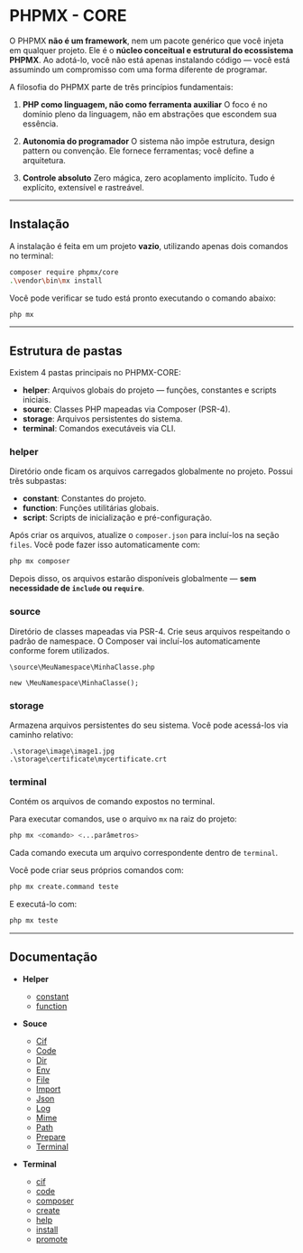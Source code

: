 # PHPMX - CORE

O PHPMX **não é um framework**, nem um pacote genérico que você injeta em qualquer projeto. Ele é o **núcleo conceitual e estrutural do ecossistema PHPMX**. Ao adotá-lo, você não está apenas instalando código — você está assumindo um compromisso com uma forma diferente de programar.

A filosofia do PHPMX parte de três princípios fundamentais:

1. **PHP como linguagem, não como ferramenta auxiliar**
   O foco é no domínio pleno da linguagem, não em abstrações que escondem sua essência.

2. **Autonomia do programador**
   O sistema não impõe estrutura, design pattern ou convenção. Ele fornece ferramentas; você define a arquitetura.

3. **Controle absoluto**
   Zero mágica, zero acoplamento implícito. Tudo é explícito, extensível e rastreável.

---

## Instalação

A instalação é feita em um projeto **vazio**, utilizando apenas dois comandos no terminal:

```bash
composer require phpmx/core
.\vendor\bin\mx install
```

Você pode verificar se tudo está pronto executando o comando abaixo:

```bash
php mx
```

---

## Estrutura de pastas

Existem 4 pastas principais no PHPMX-CORE:

- **helper**: Arquivos globais do projeto — funções, constantes e scripts iniciais.
- **source**: Classes PHP mapeadas via Composer (PSR-4).
- **storage**: Arquivos persistentes do sistema.
- **terminal**: Comandos executáveis via CLI.

### helper

Diretório onde ficam os arquivos carregados globalmente no projeto. Possui três subpastas:

- **constant**: Constantes do projeto.
- **function**: Funções utilitárias globais.
- **script**: Scripts de inicialização e pré-configuração.

Após criar os arquivos, atualize o `composer.json` para incluí-los na seção `files`. Você pode fazer isso automaticamente com:

```bash
php mx composer
```

Depois disso, os arquivos estarão disponíveis globalmente — **sem necessidade de `include` ou `require`**.

### source

Diretório de classes mapeadas via PSR-4.
Crie seus arquivos respeitando o padrão de namespace. O Composer vai incluí-los automaticamente conforme forem utilizados.

```text
\source\MeuNamespace\MinhaClasse.php

new \MeuNamespace\MinhaClasse();
```

### storage

Armazena arquivos persistentes do seu sistema. Você pode acessá-los via caminho relativo:

```text
.\storage\image\image1.jpg
.\storage\certificate\mycertificate.crt
```

### terminal

Contém os arquivos de comando expostos no terminal.

Para executar comandos, use o arquivo `mx` na raiz do projeto:

```bash
php mx <comando> <...parâmetros>
```

Cada comando executa um arquivo correspondente dentro de `terminal`.

Você pode criar seus próprios comandos com:

```bash
php mx create.command teste
```

E executá-lo com:

```bash
php mx teste
```

---

## Documentação

- **Helper**

  - [constant](./.doc/helper/constant.md)
  - [function](./.doc/helper/function.md)

- **Souce**

  - [Cif](./.doc/source/Cif.md)
  - [Code](./.doc/source/Code.md)
  - [Dir](./.doc/source/Dir.md)
  - [Env](./.doc/source/Env.md)
  - [File](./.doc/source/File.md)
  - [Import](./.doc/source/Import.md)
  - [Json](./.doc/source/Json.md)
  - [Log](./.doc/source/Log.md)
  - [Mime](./.doc/source/Mime.md)
  - [Path](./.doc/source/Path.md)
  - [Prepare](./.doc/source/Prepare.md)
  - [Terminal](./.doc/source/Terminal.md)

- **Terminal**

  - [cif](./doc/terminal/cif.md)
  - [code](./doc/terminal/code.md)
  - [composer](./doc/terminal/composer.md)
  - [create](./doc/terminal/create.md)
  - [help](./doc/terminal/help.md)
  - [install](./doc/terminal/install.md)
  - [promote](./doc/terminal/promote.md)
